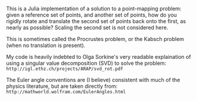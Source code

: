 This is a Julia implementation of a solution to a point-mapping problem:
given a reference set of points, and another set of points, how do you rigidly
rotate and translate the second set of points back onto the first, as nearly as possible?
Scaling the second set is not considered here.

This is sometimes called the Procrustes problem, or the Kabsch problem (when no translation is present).

My code is heavily indebted to Olga Sorkine's very readable explaination of using a
singular value decomposition (SVD) to solve the problem:
`http://igl.ethz.ch/projects/ARAP/svd_rot.pdf`

The Euler angle conventions are (I believe) consistent with much of the physics literature,
but are taken directly from:
`http://mathworld.wolfram.com/EulerAngles.html`

